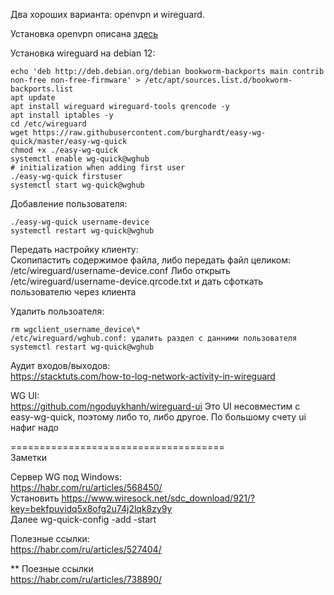 Два хороших варианта: openvpn и wireguard.

Установка openvpn описана [здесь](https://pve.proxmox.com/wiki/OpenVPN_in_LXC)

Установка wireguard на debian 12:

```
echo 'deb http://deb.debian.org/debian bookworm-backports main contrib non-free non-free-firmware' > /etc/apt/sources.list.d/bookworm-backports.list
apt update
apt install wireguard wireguard-tools qrencode -y
apt install iptables -y
cd /etc/wireguard
wget https://raw.githubusercontent.com/burghardt/easy-wg-quick/master/easy-wg-quick
chmod +x ./easy-wg-quick
systemctl enable wg-quick@wghub
# initialization when adding first user
./easy-wg-quick firstuser
systemctl start wg-quick@wghub
```

Добавление пользователя:

```
./easy-wg-quick username-device
systemctl restart wg-quick@wghub
```

Передать настройку клиенту:  
Скопипастить содержимое файла, либо передать файл целиком:
/etc/wireguard/username-device.conf
Либо открыть /etc/wireguard/username-device.qrcode.txt и дать сфоткать пользователю через клиента

Удалить пользоателя:

```
rm wgclient_username_device\*
/etc/wireguard/wghub.conf: удалить раздел с данними пользователя
systemctl restart wg-quick@wghub
```

Аудит входов/выходов:  
https://stacktuts.com/how-to-log-network-activity-in-wireguard

WG UI:  
https://github.com/ngoduykhanh/wireguard-ui
Это UI несовместим с easy-wg-quick, поэтому либо то, либо другое.
По большому счету ui нафиг надо

=====================================  
Заметки

Сервер WG под Windows:  
https://habr.com/ru/articles/568450/  
Установить https://www.wiresock.net/sdc_download/921/?key=bekfpuvidq5x8ofg2u74j2lqk8zy9y  
Далее wg-quick-config -add -start

Полезные ссылки:  
https://habr.com/ru/articles/527404/


** Поезные ссылки  
https://habr.com/ru/articles/738890/  
